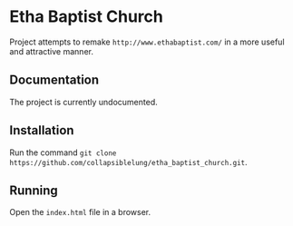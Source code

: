 # Etha Baptist Church
Project attempts to remake `http://www.ethabaptist.com/` in a more useful and attractive manner.

## Documentation
The project is currently undocumented.

## Installation
Run the command `git clone https://github.com/collapsiblelung/etha_baptist_church.git`.

## Running
Open the `index.html` file in a browser.
